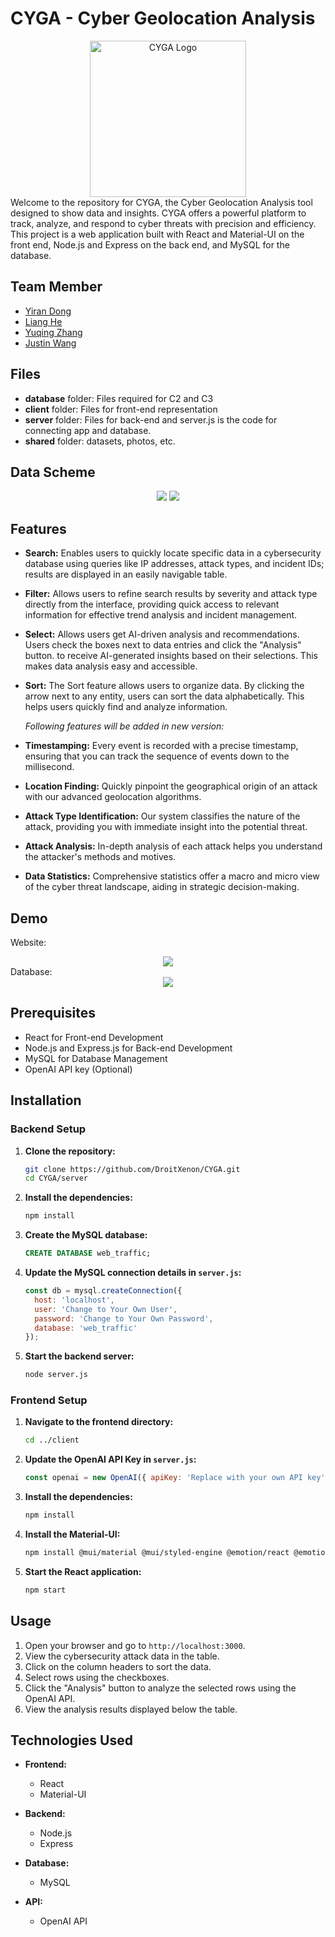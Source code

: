 # CYGA - Cyber Geolocation Analysis
<div align="center">
<img src="shared/constants/logo.png" alt="CYGA Logo" width="250"/>
</div>
Welcome to the repository for CYGA, the Cyber Geolocation Analysis tool designed to show data and insights. CYGA offers a powerful platform to track, analyze, and respond to cyber threats with precision and efficiency. This project is a web application built with React and Material-UI on the front end, Node.js and Express on the back end, and MySQL for the database. 


## Team Member
* [Yiran Dong](https://github.com/Rileyyiran)
* [Liang He](https://github.com/zaizaijiayou)
* [Yuqing Zhang](https://github.com/Yuqing-Zhang-branch)
* [Justin Wang](https://github.com/DroitXenon)  

## Files
- **database** folder: Files required for C2 and C3
- **client** folder: Files for front-end representation
- **server** folder: Files for back-end and server.js is the code for connecting app and database.
- **shared** folder: datasets, photos, etc.

## Data Scheme

<div align="center">
<img src="shared/constants/erdiagram.jpeg"/>
<img src="shared/constants/scheme.jpeg"/>
</div>

## Features

- **Search:** Enables users to quickly locate specific data in a cybersecurity database using queries like IP addresses, attack types, and incident IDs; results are displayed in an easily navigable table.

- **Filter:** Allows users to refine search results by severity and attack type directly from the interface, providing quick access to relevant information for effective trend analysis and incident management.

- **Select:** Allows users get AI-driven analysis and recommendations. Users check the boxes next to data entries and click the "Analysis" button. to receive AI-generated insights based on their selections. This makes data analysis easy and accessible.

- **Sort:** The Sort feature allows users to organize data. By clicking the arrow next to any entity, users can sort the data alphabetically. This helps users quickly find and analyze information.

    _Following features will be added in new version:_
- **Timestamping:** Every event is recorded with a precise timestamp, ensuring that you can track the sequence of events down to the millisecond.

- **Location Finding:** Quickly pinpoint the geographical origin of an attack with our advanced geolocation algorithms.

- **Attack Type Identification:** Our system classifies the nature of the attack, providing you with immediate insight into the potential threat.

- **Attack Analysis:** In-depth analysis of each attack helps you understand the attacker's methods and motives.

- **Data Statistics:** Comprehensive statistics offer a macro and micro view of the cyber threat landscape, aiding in strategic decision-making.

## Demo

Website:
<div align="center">
<img src="shared/constants/demo.png"/>
</div>
Database:
<div align="center">
<img src="shared/constants/database.png"/>
</div>

## Prerequisites
- React for Front-end Development
- Node.js and Express.js for Back-end Development
- MySQL for Database Management
- OpenAI API key (Optional)

## Installation

### Backend Setup

1. **Clone the repository:**

    ```bash
    git clone https://github.com/DroitXenon/CYGA.git
    cd CYGA/server
    ```

2. **Install the dependencies:**

    ```bash
    npm install
    ```

3. **Create the MySQL database:**

    ```sql
    CREATE DATABASE web_traffic;
    ```

4. **Update the MySQL connection details in `server.js`:**

    ```javascript
    const db = mysql.createConnection({
      host: 'localhost',
      user: 'Change to Your Own User',
      password: 'Change to Your Own Password', 
      database: 'web_traffic'
    });
    ```

5. **Start the backend server:**

    ```bash
    node server.js
    ```

### Frontend Setup

1. **Navigate to the frontend directory:**

    ```bash
    cd ../client
    ```

2. **Update the OpenAI API Key in `server.js`:**

    ```javascript
    const openai = new OpenAI({ apiKey: 'Replace with your own API key', dangerouslyAllowBrowser: true });;
    ```

2. **Install the dependencies:**

    ```bash
    npm install
    ```

2. **Install the Material-UI:**

    ```bash
    npm install @mui/material @mui/styled-engine @emotion/react @emotion/styled
    ```

3. **Start the React application:**

    ```bash
    npm start
    ```

## Usage

1. Open your browser and go to `http://localhost:3000`.
2. View the cybersecurity attack data in the table.
3. Click on the column headers to sort the data.
4. Select rows using the checkboxes.
5. Click the "Analysis" button to analyze the selected rows using the OpenAI API.
6. View the analysis results displayed below the table.

## Technologies Used

- **Frontend:**
  - React
  - Material-UI

- **Backend:**
  - Node.js
  - Express

- **Database:**
  - MySQL

- **API:**
  - OpenAI API
